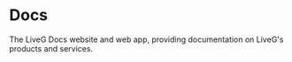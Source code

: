 # Docs
The LiveG Docs website and web app, providing documentation on LiveG's products and services.
